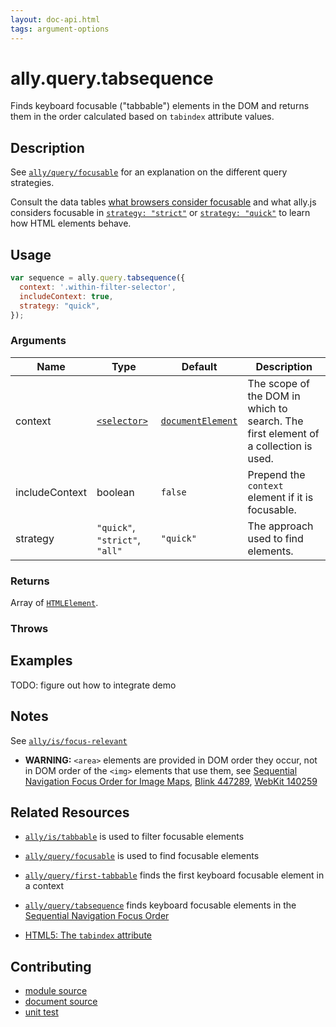 ```yaml
---
layout: doc-api.html
tags: argument-options
---
```


# ally.query.tabsequence

Finds keyboard focusable ("tabbable") elements in the DOM and returns them in the order calculated based on `tabindex` attribute values.


## Description

See [`ally/query/focusable`](./focusable.md) for an explanation on the different query strategies.

Consult the data tables [what browsers consider focusable](../../data-tables/focusable.md) and what ally.js considers focusable in [`strategy: "strict"`](../../data-tables/focusable.strict.md) or [`strategy: "quick"`](../../data-tables/focusable.quick.md) to learn how HTML elements behave.


## Usage

```js
var sequence = ally.query.tabsequence({
  context: '.within-filter-selector',
  includeContext: true,
  strategy: "quick",
});
```

### Arguments

| Name | Type | Default | Description |
| ---- | ---- | ------- | ----------- |
| context | [`<selector>`](../concepts.md#Selector) | [`documentElement`](https://developer.mozilla.org/en-US/docs/Web/API/Document/documentElement) | The scope of the DOM in which to search. The first element of a collection is used. |
| includeContext | boolean | `false` | Prepend the `context` element if it is focusable. |
| strategy | `"quick"`, `"strict"`, `"all"` | `"quick"` | The approach used to find elements. |

### Returns

Array of [`HTMLElement`](https://developer.mozilla.org/en/docs/Web/API/HTMLElement).

### Throws


## Examples

TODO: figure out how to integrate demo


## Notes

See [`ally/is/focus-relevant`](../is/focus-relevant.md#Notes)

* **WARNING:** `<area>` elements are provided in DOM order they occur, not in DOM order of the `<img>` elements that use them, see [Sequential Navigation Focus Order for Image Maps](https://www.w3.org/Bugs/Public/show_bug.cgi?id=27787), [Blink 447289](https://code.google.com/p/chromium/issues/detail?id=447289), [WebKit 140259](https://bugs.webkit.org/show_bug.cgi?id=140259)


## Related Resources

* [`ally/is/tabbable`](../is/tabbable.md) is used to filter focusable elements
* [`ally/query/focusable`](focusable.md) is used to find focusable elements
* [`ally/query/first-tabbable`](tabbable.md) finds the first keyboard focusable element in a context
* [`ally/query/tabsequence`](tabbable.md) finds keyboard focusable elements in the [Sequential Navigation Focus Order](../../concepts.md#Sequential-Navigation-Focus-Order)

* [HTML5: The `tabindex` attribute](http://www.w3.org/TR/html5/editing.html#sequential-focus-navigation-and-the-tabindex-attribute)


## Contributing

* [module source](https://github.com/medialize/ally.js/blob/master/src/query/tabsequence.js)
* [document source](https://github.com/medialize/ally.js/blob/master/docs/api/query/tabsequence.md)
* [unit test](https://github.com/medialize/ally.js/blob/master/test/unit/query.tabsequence.test.js)


